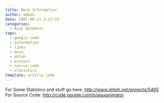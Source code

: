 ```yaml
---
title: More Information
author: admin
date: 2007-08-11 3:27:15
categories:
  - Ajax Animator
tags: 
  - google code
  - information
  - links
  - more
  - ohloh
  - project
  - source code
  - statistics
template: article.jade
---
```


For Some Statistics and stuff go here:
http://www.ohloh.net/projects/5465
For Source Code:
http://code.google.com/p/ajaxanimator
